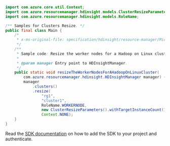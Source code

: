```java
import com.azure.core.util.Context;
import com.azure.resourcemanager.hdinsight.models.ClusterResizeParameters;
import com.azure.resourcemanager.hdinsight.models.RoleName;

/** Samples for Clusters Resize. */
public final class Main {
    /*
     * x-ms-original-file: specification/hdinsight/resource-manager/Microsoft.HDInsight/stable/2021-06-01/examples/ResizeLinuxHadoopCluster.json
     */
    /**
     * Sample code: Resize the worker nodes for a Hadoop on Linux cluster.
     *
     * @param manager Entry point to HDInsightManager.
     */
    public static void resizeTheWorkerNodesForAHadoopOnLinuxCluster(
        com.azure.resourcemanager.hdinsight.HDInsightManager manager) {
        manager
            .clusters()
            .resize(
                "rg1",
                "cluster1",
                RoleName.WORKERNODE,
                new ClusterResizeParameters().withTargetInstanceCount(10),
                Context.NONE);
    }
}
```

Read the [SDK documentation](https://github.com/Azure/azure-sdk-for-java/blob/azure-resourcemanager-hdinsight_1.0.0-beta.5/sdk/hdinsight/azure-resourcemanager-hdinsight/README.md) on how to add the SDK to your project and authenticate.
